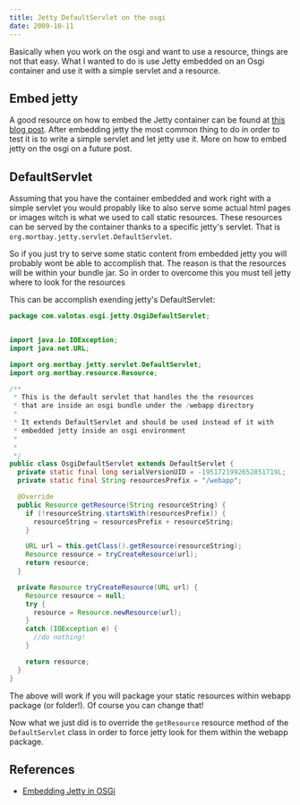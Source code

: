 ```yaml
---
title: Jetty DefaultServlet on the osgi
date: 2009-10-11
---
```


Basically when you work on the osgi and want to use a resource, things are not that easy. What I wanted to do is use Jetty embedded on an Osgi container and use it with a simple servlet and a resource.

## Embed jetty

A good resource on how to embed the Jetty container can be found at [this blog post][embed-jetty-osgi]. After embedding jetty the most common thing to do in order to test it is to write a simple servlet and let jetty use it. More on how to embed jetty on the osgi on a future post.

## DefaultServlet

Assuming that you have the container embedded and work right with a simple servlet you would propably like to also serve some actual html pages or images witch is what we used to call static resources. These resources can be served by the container thanks to a specific jetty's servlet. That is `org.mortbay.jetty.servlet.DefaultServlet`.

So if you just try to serve some static content from embedded jetty you will probably wont be able to accomplish that. The reason is that the resources will be within your bundle jar. So in order to overcome this you must tell jetty where to look for the resources

This can be accomplish exending jetty's DefaultServlet:

```java
package com.valotas.osgi.jetty.OsgiDefaultServlet;


import java.io.IOException;
import java.net.URL;

import org.mortbay.jetty.servlet.DefaultServlet;
import org.mortbay.resource.Resource;

/**
 * This is the default servlet that handles the the resources
 * that are inside an osgi bundle under the /webapp directory
 *
 * It extends DefaultServlet and should be used instead of it with
 * embedded jetty inside an osgi environment
 *
 *
 */
public class OsgiDefaultServlet extends DefaultServlet {
  private static final long serialVersionUID = -1951721992652851719L;
  private static final String resourcesPrefix = "/webapp";

  @Override
  public Resource getResource(String resourceString) {
    if (!resourceString.startsWith(resourcesPrefix)) {
      resourceString = resourcesPrefix + resourceString;
    }

    URL url = this.getClass().getResource(resourceString);
    Resource resource = tryCreateResource(url);
    return resource;
  }

  private Resource tryCreateResource(URL url) {
    Resource resource = null;
    try {
      resource = Resource.newResource(url);
    }
    catch (IOException e) {
      //do nothing!
    }

    return resource;
  }
}
```

The above will work if you will package your static resources within webapp package (or folder!). Of course you can change that!

Now what we just did is to override the `getResource` resource method of the `DefaultServlet` class in order to force jetty look for them within the webapp package.

## References

* [Embedding Jetty in OSGi][embed-jetty-osgi]

[embed-jetty-osgi]: http://www.gridshore.nl/2008/02/15/embedding-jetty-in-osgi-osgi-felix-sample-step-3/
